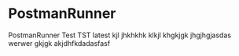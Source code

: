# PostmanRunner
PostmanRunner
Test
TST
latest
kjl
jhkhkhk
klkjl
khgkjgk
jhgjhgjasdas
werwer
gkjgk
akjdhfkdadasfasf
